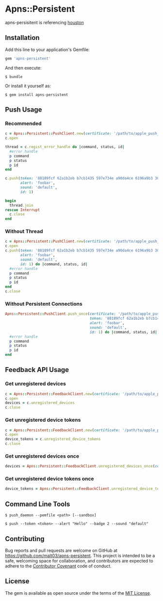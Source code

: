 # Apns::Persistent

apns-persisitent is referencing [houston](https://rubygems.org/gems/houston/)

## Installation

Add this line to your application's Gemfile:

```ruby
gem 'apns-persistent'
```

And then execute:

    $ bundle

Or install it yourself as:

    $ gem install apns-persistent

## Push Usage
### Recommended
```ruby
c = Apns::Persistent::PushClient.new(certificate: '/path/to/apple_push_notification.pem', sandbox: true)
c.open

thread = c.regist_error_handle do |command, status, id|
  #error handle
  p command
  p status
  p id
end

c.push(token: '88189fcf 62a1b2eb b7cb1435 597e734e a90da4ce 6196a9b3 309a5421 4c6259e',
       alert: 'foobar',
       sound: 'default',
       id: 1)

begin
  thread.join
rescue Interrupt
  c.close
end
```

### Without Thread
```ruby
c = Apns::Persistent::PushClient.new(certificate: '/path/to/apple_push_notification.pem', sandbox: true)
c.open
c.push(token: '88189fcf 62a1b2eb b7cb1435 597e734e a90da4ce 6196a9b3 309a5421 4c6259e',
       alert: 'foobar',
       sound: 'default',
       id: 1) do |command, status, id|
  #error handle
  p command
  p status
  p id
end
c.close
```

### Without Persistent Connections
```ruby
Apns::Persistent::PushClient.push_once(certificate: '/path/to/apple_push_notification.pem',
                                       token: '88189fcf 62a1b2eb b7cb1435 597e734e a90da4ce 6196a9b3 309a5421 4c6259e9',
                                       alert: 'foobar',
                                       sound: 'default',
                                       id: 1) do |command, status, id|
  #error handle
  p command
  p status
  p id
end
```

## Feedback API Usage
### Get unregistered devices
```ruby
c = Apns::Persistent::FeedbackClient.new(certificate: '/path/to/apple_push_notification.pem', sandbox: true)
c.open
devices = c.unregistered_devices
c.close
```

### Get unregistered device tokens
```ruby
c = Apns::Persistent::FeedbackClient.new(certificate: '/path/to/apple_push_notification.pem', sandbox: true)
c.open
device_tokens = c.unregistered_device_tokens
c.close
```

### Get unregistered devices once
```ruby
devices = Apns::Persistent::FeedbackClient.unregistered_devices_once(certificate: '/path/to/apple_push_notification.pem', sandbox: true)
```

### Get unregistered device tokens once
```ruby
device_tokens = Apns::Persistent::FeedbackClient.unregistered_device_tokens_once(certificate: '/path/to/apple_push_notification.pem', sandbox: true)
```

## Command Line Tools
```console
$ push_daemon --pemfile <path> [--sandbox]
```
```console
$ push --token <token> --alert "Hello" --badge 2 --sound "default"
```

## Contributing

Bug reports and pull requests are welcome on GitHub at https://github.com/malt03/apns-persistent. This project is intended to be a safe, welcoming space for collaboration, and contributors are expected to adhere to the [Contributor Covenant](contributor-covenant.org) code of conduct.


## License

The gem is available as open source under the terms of the [MIT License](http://opensource.org/licenses/MIT).

